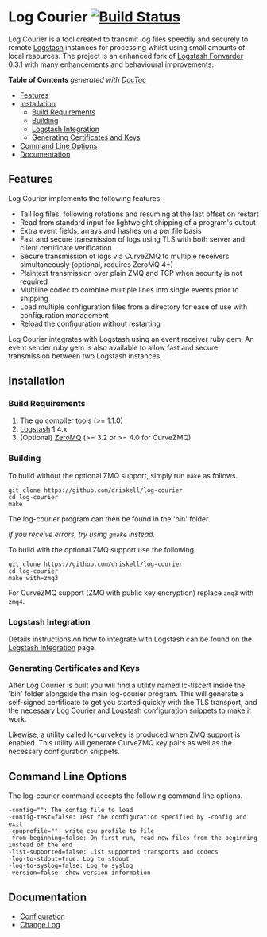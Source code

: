 # Log Courier [![Build Status](https://travis-ci.org/driskell/log-courier.svg?branch=develop)](https://travis-ci.org/driskell/log-courier)

Log Courier is a tool created to transmit log files speedily and securely to
remote [Logstash](http://logstash.net) instances for processing whilst using
small amounts of local resources. The project is an enhanced fork of
[Logstash Forwarder](https://github.com/elasticsearch/logstash-forwarder) 0.3.1
with many enhancements and behavioural improvements.

<!-- START doctoc generated TOC please keep comment here to allow auto update -->
<!-- DON'T EDIT THIS SECTION, INSTEAD RE-RUN doctoc TO UPDATE -->
**Table of Contents**  *generated with [DocToc](http://doctoc.herokuapp.com/)*

- [Features](#features)
- [Installation](#installation)
  - [Build Requirements](#build-requirements)
  - [Building](#building)
  - [Logstash Integration](#logstash-integration)
  - [Generating Certificates and Keys](#generating-certificates-and-keys)
- [Command Line Options](#command-line-options)
- [Documentation](#documentation)

<!-- END doctoc generated TOC please keep comment here to allow auto update -->

## Features

Log Courier implements the following features:

* Tail log files, following rotations and resuming at the last offset on
restart
* Read from standard input for lightweight shipping of a program's output
* Extra event fields, arrays and hashes on a per file basis
* Fast and secure transmission of logs using TLS with both server and client
certificate verification
* Secure transmission of logs via CurveZMQ to multiple receivers simultaneously
(optional, requires ZeroMQ 4+)
* Plaintext transmission over plain ZMQ and TCP when security is not required
* Multiline codec to combine multiple lines into single events prior to shipping
* Load multiple configuration files from a directory for ease of use with
configuration management
* Reload the configuration without restarting

Log Courier integrates with Logstash using an event receiver ruby gem. An event
sender ruby gem is also available to allow fast and secure transmission between
two Logstash instances.

## Installation

### Build Requirements

1. The [go](http://golang.org/doc/install) compiler tools (>= 1.1.0)
1. [Logstash](http://logstash.net) 1.4.x
1. (Optional) [ZeroMQ](http://zeromq.org/intro:get-the-software) (>= 3.2 or >=
4.0 for CurveZMQ)

### Building

To build without the optional ZMQ support, simply run `make` as
follows.

	git clone https://github.com/driskell/log-courier
	cd log-courier
	make

The log-courier program can then be found in the 'bin' folder.

*If you receive errors, try using `gmake` instead.*

To build with the optional ZMQ support use the following.

	git clone https://github.com/driskell/log-courier
	cd log-courier
	make with=zmq3

For CurveZMQ support (ZMQ with public key encryption) replace `zmq3` with
`zmq4`.

### Logstash Integration

Details instructions on how to integrate with Logstash can be found on the
[Logstash Integration](docs/LogstashIntegration.md) page.

### Generating Certificates and Keys

After Log Courier is built you will find a utility named lc-tlscert inside the
'bin' folder alongside the main log-courier program. This will generate a
self-signed certificate to get you started quickly with the TLS transport, and
the necessary Log Courier and Logstash configuration snippets to make it work.

Likewise, a utility called lc-curvekey is produced when ZMQ support is enabled.
This utility will generate CurveZMQ key pairs as well as the necessary
configuration snippets.

## Command Line Options

The log-courier command accepts the following command line options.

	-config="": The config file to load
	-config-test=false: Test the configuration specified by -config and exit
	-cpuprofile="": write cpu profile to file
	-from-beginning=false: On first run, read new files from the beginning instead of the end
	-list-supported=false: List supported transports and codecs
	-log-to-stdout=true: Log to stdout
	-log-to-syslog=false: Log to syslog
	-version=false: show version information

## Documentation

* [Configuration](docs/Configuration.md)
* [Change Log](docs/ChangeLog.md)
